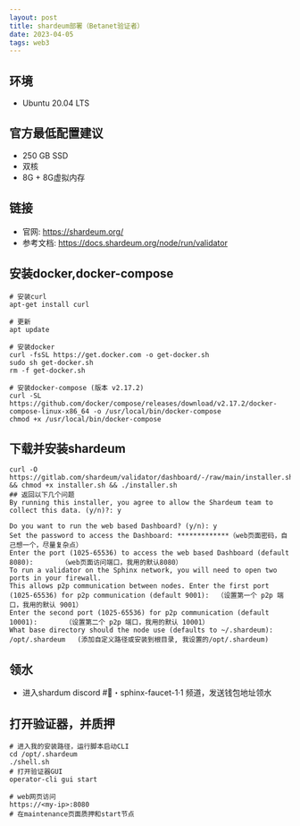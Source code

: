```yaml
---
layout: post
title: shardeum部署（Betanet验证者）
date: 2023-04-05
tags: web3
---
```


## 环境
* Ubuntu 20.04 LTS

## 官方最低配置建议
* 250 GB SSD
* 双核
* 8G + 8G虚拟内存

## 链接
* 官网: https://shardeum.org/
* 参考文档: https://docs.shardeum.org/node/run/validator

## 安装docker,docker-compose
```shell
# 安装curl
apt-get install curl

# 更新
apt update

# 安装docker
curl -fsSL https://get.docker.com -o get-docker.sh
sudo sh get-docker.sh
rm -f get-docker.sh

# 安装docker-compose (版本 v2.17.2)
curl -SL https://github.com/docker/compose/releases/download/v2.17.2/docker-compose-linux-x86_64 -o /usr/local/bin/docker-compose
chmod +x /usr/local/bin/docker-compose
```

## 下载并安装shardeum
```shell
curl -O https://gitlab.com/shardeum/validator/dashboard/-/raw/main/installer.sh && chmod +x installer.sh && ./installer.sh
## 返回以下几个问题
By running this installer, you agree to allow the Shardeum team to collect this data. (y/n)?: y

Do you want to run the web based Dashboard? (y/n): y
Set the password to access the Dashboard: *************（web页面密码，自己想一个，尽量复杂点）
Enter the port (1025-65536) to access the web based Dashboard (default 8080):       （web页面访问端口，我用的默认8080）
To run a validator on the Sphinx network, you will need to open two ports in your firewall.
This allows p2p communication between nodes. Enter the first port (1025-65536) for p2p communication (default 9001):  （设置第一个 p2p 端口，我用的默认 9001）
Enter the second port (1025-65536) for p2p communication (default 10001):       （设置第二个 p2p 端口，我用的默认 10001）
What base directory should the node use (defaults to ~/.shardeum): /opt/.shardeum   (添加自定义路径或安装到根目录, 我设置的/opt/.shardeum)

```
## 领水
* 进入shardum discord    #💯・sphinx-faucet-1·1 频道，发送钱包地址领水

## 打开验证器，并质押
```shell
# 进入我的安装路径，运行脚本启动CLI
cd /opt/.shardeum
./shell.sh
# 打开验证器GUI
operator-cli gui start

# web网页访问
https://<my-ip>:8080
# 在maintenance页面质押和start节点
```

